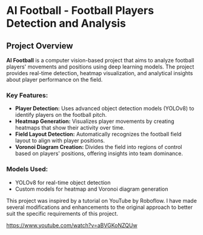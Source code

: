

# AI Football - Football Players Detection and Analysis

## Project Overview

**AI Football** is a computer vision-based project that aims to analyze football players' movements and positions using deep learning models. The project provides real-time detection, heatmap visualization, and analytical insights about player performance on the field.

### Key Features:
- **Player Detection:** Uses advanced object detection models (YOLOv8) to identify players on the football pitch.
- **Heatmap Generation:** Visualizes player movements by creating heatmaps that show their activity over time.
- **Field Layout Detection:** Automatically recognizes the football field layout to align with player positions.
- **Voronoi Diagram Creation:** Divides the field into regions of control based on players' positions, offering insights into team dominance.

### Models Used:
- YOLOv8 for real-time object detection
- Custom models for heatmap and Voronoi diagram generation


This project was inspired by a tutorial on YouTube by Roboflow. I have made several modifications and enhancements to the original approach to better suit the specific requirements of this project.

https://www.youtube.com/watch?v=aBVGKoNZQUw
